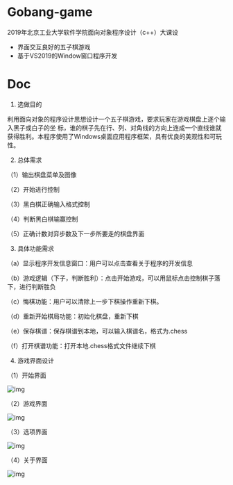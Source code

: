 # Gobang-game
2019年北京工业大学软件学院面向对象程序设计（c++）大课设

- 界面交互良好的五子棋游戏
- 基于VS2019的Window窗口程序开发

# Doc

1. 选做目的

利用面向对象的程序设计思想设计一个五子棋游戏，要求玩家在游戏棋盘上逐个输入黑子或白子的坐 标，谁的棋子先在行、列、对角线的方向上连成一个直线谁就获得胜利。本程序使用了Windows桌面应用程序框架，具有优良的美观性和可玩性。

2. 总体需求

（1）输出棋盘菜单及图像

（2）开始进行控制

（3）黑白棋正确输入格式控制

（4）判断黑白棋输赢控制

（5）正确计数对弈步数及下一步所要走的棋盘界面

3. 具体功能需求

（a）显示程序开发信息窗口：用户可以点击查看关于程序的开发信息

（b）游戏逻辑（下子，判断胜利）：点击开始游戏，可以用鼠标点击控制棋子落下，进行判断胜负

（c）悔棋功能：用户可以清除上一步下棋操作重新下棋。

（d）重新开始棋局功能：初始化棋盘，重新下棋

（e）保存棋谱：保存棋谱到本地，可以输入棋谱名，格式为.chess

（f）打开棋谱功能：打开本地.chess格式文件继续下棋

4. 游戏界面设计

（1）开始界面

 

![img](https://img2020.cnblogs.com/blog/1665039/202103/1665039-20210315225348428-10438358.jpg) 

（2）游戏界面

![img](https://img2020.cnblogs.com/blog/1665039/202103/1665039-20210315225352054-1959974321.jpg) 

（3）选项界面

![img](https://img2020.cnblogs.com/blog/1665039/202103/1665039-20210315225356706-509671315.jpg) 

（4）关于界面

![img](https://img2020.cnblogs.com/blog/1665039/202103/1665039-20210315225400490-1665192116.jpg)
